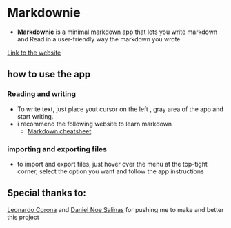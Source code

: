 # Markdownie 

- **Markdownie** is a minimal markdown app that lets you write markdown and Read in a user-friendly way the markdown you wrote 

[Link to the website](https://adrian-007391.github.io/Markdownie/)

## how to use the app 

### Reading and writing 

- To write text, just place yout cursor on the left , gray area of the app and start writing. 
- i recommend the following website to learn markdown
	- [Markdown cheatsheet](https://www.markdownguide.org/cheat-sheet)

### importing and exporting files 
- to import and export files, just hover over the menu at the top-tight corner, select the option you want and follow the app instructions


## Special thanks to: 
[Leonardo Corona](https://github.com/UmActually) and [Daniel Noe Salinas](https://github.com/Noe-Sanchez) for pushing me to make and better this project
